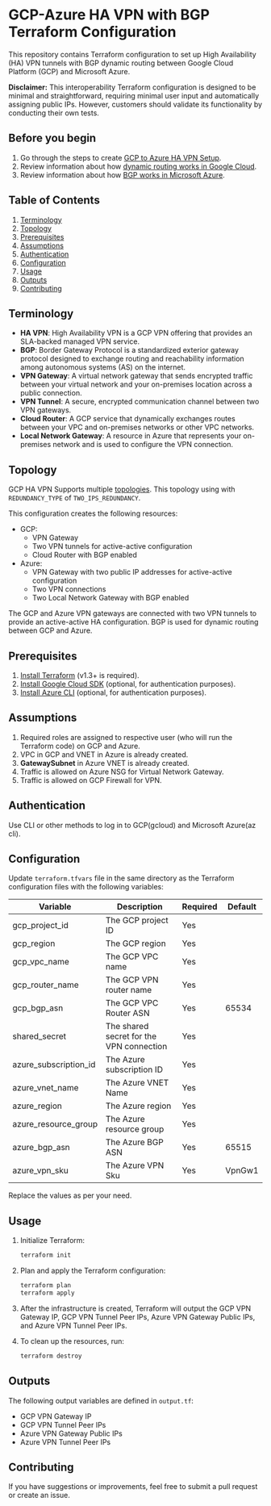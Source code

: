 # GCP-Azure HA VPN with BGP Terraform Configuration

This repository contains Terraform configuration to set up High Availability (HA) VPN tunnels with BGP dynamic routing between Google Cloud Platform (GCP) and Microsoft Azure.

**Disclaimer:** This interoperability Terraform configuration is designed to be minimal and straightforward, requiring minimal user input and automatically assigning public IPs. However, customers should validate its functionality by conducting their own tests.

## Before you begin

1. Go through the steps to create [GCP to Azure HA VPN Setup](https://cloud.google.com/network-connectivity/docs/vpn/tutorials/create-ha-vpn-connections-google-cloud-azure).
2. Review information about how [dynamic routing works in Google Cloud](https://cloud.google.com/network-connectivity/docs/vpn/concepts/choosing-networks-routing#dynamic-routing).
3. Review information about how [BGP works in Microsoft Azure](https://docs.microsoft.com/en-us/azure/vpn-gateway/vpn-gateway-bgp-overview).

## Table of Contents

1. [Terminology](#terminology)
2. [Topology](#topology)
3. [Prerequisites](#prerequisites)
4. [Assumptions](#assumptions)
5. [Authentication](#authentication)
6. [Configuration](#configuration)
7. [Usage](#usage)
8. [Outputs](#outputs)
9. [Contributing](#contributing)

## Terminology

- **HA VPN**: High Availability VPN is a GCP VPN offering that provides an SLA-backed managed VPN service.
- **BGP**: Border Gateway Protocol is a standardized exterior gateway protocol designed to exchange routing and reachability information among autonomous systems (AS) on the internet.
- **VPN Gateway**: A virtual network gateway that sends encrypted traffic between your virtual network and your on-premises location across a public connection.
- **VPN Tunnel**: A secure, encrypted communication channel between two VPN gateways.
- **Cloud Router**: A GCP service that dynamically exchanges routes between your VPC and on-premises networks or other VPC networks.
- **Local Network Gateway**: A resource in Azure that represents your on-premises network and is used to configure the VPN connection.

## Topology

GCP HA VPN Supports multiple [topologies](https://cloud.google.com/network-connectivity/docs/vpn/concepts/topologies). This topology using with `REDUNDANCY_TYPE` of `TWO_IPS_REDUNDANCY`.

This configuration creates the following resources:

- GCP:
  - VPN Gateway
  - Two VPN tunnels for active-active configuration
  - Cloud Router with BGP enabled
- Azure:
  - VPN Gateway with two public IP addresses for active-active configuration
  - Two VPN connections
  - Two Local Network Gateway with BGP enabled

The GCP and Azure VPN gateways are connected with two VPN tunnels to provide an active-active HA configuration. BGP is used for dynamic routing between GCP and Azure.

## Prerequisites

1. [Install Terraform](https://learn.hashicorp.com/tutorials/terraform/install-cli) (v1.3+ is required).
2. [Install Google Cloud SDK](https://cloud.google.com/sdk/docs/install) (optional, for authentication purposes).
3. [Install Azure CLI](https://docs.microsoft.com/en-us/cli/azure/install-azure-cli) (optional, for authentication purposes).

## Assumptions

1. Required roles are assigned to respective user (who will run the Terraform code) on GCP and Azure.
2. VPC in GCP and VNET in Azure is already created.
3. **GatewaySubnet** in Azure VNET is already created.
4. Traffic is allowed on Azure NSG for Virtual Network Gateway.
5. Traffic is allowed on GCP Firewall for VPN.

## Authentication

Use CLI or other methods to log in to GCP(gcloud) and Microsoft Azure(az cli).

## Configuration

Update `terraform.tfvars` file in the same directory as the Terraform configuration files with the following variables:

| Variable                | Description                             | Required | Default |
|-------------------------|-----------------------------------------|----------|---------|
| gcp_project_id          | The GCP project ID                      | Yes      |         |
| gcp_region              | The GCP region                          | Yes      |         |
| gcp_vpc_name            | The GCP VPC name                        | Yes      |         |
| gcp_router_name         | The GCP VPN router name                 | Yes      |         |
| gcp_bgp_asn             | The GCP VPC Router ASN                  | Yes      |  65534  |
| shared_secret           | The shared secret for the VPN connection| Yes      |         |
| azure_subscription_id   | The Azure subscription ID               | Yes      |         |
| azure_vnet_name         | The Azure VNET Name                     | Yes      |         |
| azure_region            | The Azure region                        | Yes      |         |
| azure_resource_group    | The Azure resource group                | Yes      |         |
| azure_bgp_asn           | The Azure BGP ASN                       | Yes      |  65515  |
| azure_vpn_sku           | The Azure VPN Sku                       | Yes      |  VpnGw1 |

Replace the values as per your need.

## Usage

1. Initialize Terraform:

    ```bash
    terraform init
    ```

2. Plan and apply the Terraform configuration:

    ```bash
    terraform plan
    terraform apply
    ```

3. After the infrastructure is created, Terraform will output the GCP VPN Gateway IP, GCP VPN Tunnel Peer IPs, Azure VPN Gateway Public IPs, and Azure VPN Tunnel Peer IPs.

4. To clean up the resources, run:

    ```bash
    terraform destroy
    ```

## Outputs

The following output variables are defined in `output.tf`:

- GCP VPN Gateway IP
- GCP VPN Tunnel Peer IPs
- Azure VPN Gateway Public IPs
- Azure VPN Tunnel Peer IPs

## Contributing

If you have suggestions or improvements, feel free to submit a pull request or create an issue.
